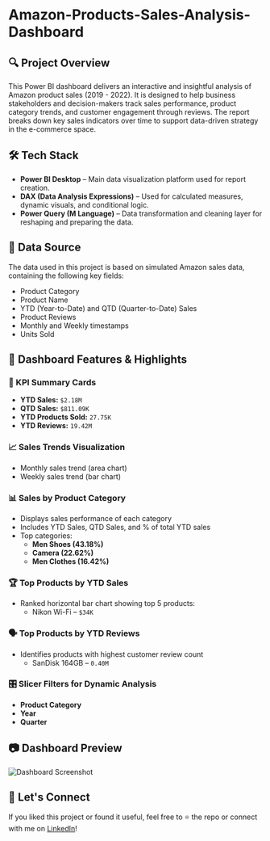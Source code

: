 # Amazon-Products-Sales-Analysis-Dashboard
## 🔍 Project Overview

This Power BI dashboard delivers an interactive and insightful analysis of Amazon product sales (2019 - 2022). It is designed to help business stakeholders and decision-makers track sales performance, product category trends, and customer engagement through reviews. The report breaks down key sales indicators over time to support data-driven strategy in the e-commerce space.


## 🛠️ Tech Stack

- **Power BI Desktop** – Main data visualization platform used for report creation.  
- **DAX (Data Analysis Expressions)** – Used for calculated measures, dynamic visuals, and conditional logic.
- **Power Query (M Language)** – Data transformation and cleaning layer for reshaping and preparing the data.

## 📂 Data Source

The data used in this project is based on simulated Amazon sales data, containing the following key fields:

- Product Category  
- Product Name  
- YTD (Year-to-Date) and QTD (Quarter-to-Date) Sales  
- Product Reviews  
- Monthly and Weekly timestamps  
- Units Sold  

## 🌟 Dashboard Features & Highlights

### 📌 KPI Summary Cards
- **YTD Sales:** `$2.18M`  
- **QTD Sales:** `$811.09K`  
- **YTD Products Sold:** `27.75K`  
- **YTD Reviews:** `19.42M`  

### 📈 Sales Trends Visualization
- Monthly sales trend (area chart)
- Weekly sales trend (bar chart)

### 📊 Sales by Product Category
- Displays sales performance of each category
- Includes YTD Sales, QTD Sales, and % of total YTD sales
- Top categories:  
  - **Men Shoes (43.18%)**  
  - **Camera (22.62%)**  
  - **Men Clothes (16.42%)**

### 🏆 Top Products by YTD Sales
- Ranked horizontal bar chart showing top 5 products:
  - Nikon Wi-Fi – `$34K`  

### 🗣️ Top Products by YTD Reviews
- Identifies products with highest customer review count
  - SanDisk 164GB – `0.40M`

### 🎛️ Slicer Filters for Dynamic Analysis
- **Product Category**
- **Year**
- **Quarter**

## 📷 Dashboard Preview

![Dashboard Screenshot]([./path-to-image.png](https://github.com/srishti-chopra/Amazon-Products-Sales-Analysis-Dashboard/blob/main/Product%20Sales%20Analysis%20Dashboard.PNG))

## 🙌 Let's Connect

If you liked this project or found it useful, feel free to ⭐ the repo or connect with me on [LinkedIn](#)!
